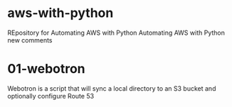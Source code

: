 # aws-with-python
REpository for Automating AWS with Python
Automating AWS with Python new comments

# 01-webotron

Webotron is a script that will sync a local directory to an S3 bucket
and optionally configure Route 53

